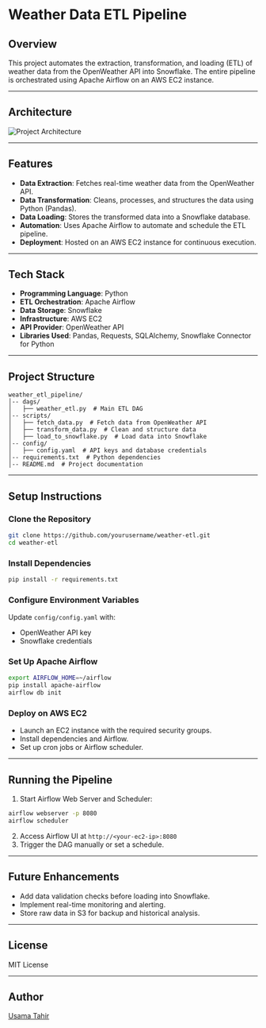 # Weather Data ETL Pipeline

## Overview
This project automates the extraction, transformation, and loading (ETL) of weather data from the OpenWeather API into Snowflake. The entire pipeline is orchestrated using Apache Airflow on an AWS EC2 instance.

---

## Architecture
![Project Architecture]('https://github.com/Usama00004/Open-Weather-API/blob/main/Images/Image_1.png')  


---

## Features
- **Data Extraction**: Fetches real-time weather data from the OpenWeather API.
- **Data Transformation**: Cleans, processes, and structures the data using Python (Pandas).
- **Data Loading**: Stores the transformed data into a Snowflake database.
- **Automation**: Uses Apache Airflow to automate and schedule the ETL pipeline.
- **Deployment**: Hosted on an AWS EC2 instance for continuous execution.

---

## Tech Stack
- **Programming Language**: Python
- **ETL Orchestration**: Apache Airflow
- **Data Storage**: Snowflake
- **Infrastructure**: AWS EC2
- **API Provider**: OpenWeather API
- **Libraries Used**: Pandas, Requests, SQLAlchemy, Snowflake Connector for Python

---

## Project Structure
```
weather_etl_pipeline/
│-- dags/
│   ├── weather_etl.py  # Main ETL DAG
│-- scripts/
│   ├── fetch_data.py  # Fetch data from OpenWeather API
│   ├── transform_data.py  # Clean and structure data
│   ├── load_to_snowflake.py  # Load data into Snowflake
│-- config/
│   ├── config.yaml  # API keys and database credentials
│-- requirements.txt  # Python dependencies
│-- README.md  # Project documentation
```

---

## Setup Instructions

### Clone the Repository
```bash
git clone https://github.com/yourusername/weather-etl.git
cd weather-etl
```

### Install Dependencies
```bash
pip install -r requirements.txt
```

### Configure Environment Variables
Update `config/config.yaml` with:
- OpenWeather API key
- Snowflake credentials

### Set Up Apache Airflow
```bash
export AIRFLOW_HOME=~/airflow
pip install apache-airflow
airflow db init
```

### Deploy on AWS EC2
- Launch an EC2 instance with the required security groups.
- Install dependencies and Airflow.
- Set up cron jobs or Airflow scheduler.

---

## Running the Pipeline
1. Start Airflow Web Server and Scheduler:
```bash
airflow webserver -p 8080
airflow scheduler
```
2. Access Airflow UI at `http://<your-ec2-ip>:8080`
3. Trigger the DAG manually or set a schedule.

---

## Future Enhancements
- Add data validation checks before loading into Snowflake.
- Implement real-time monitoring and alerting.
- Store raw data in S3 for backup and historical analysis.

---

## License
MIT License

---

## Author
[Usama Tahir](https://github.com/usama00004)
